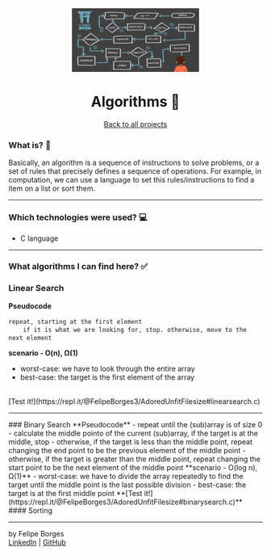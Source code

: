 <div align="center">	
	<img src="./.github/algorithms.png" alt="algorithmsimg" width="50%"/>	
</div>

<div align="center">
	<h1>Algorithms 📝</h1>
</div>

<div align="center">	
	<a href="https://github.com/felipejsborges/cs50_challenges#cs50x-challenges-">Back to all projects</a>
</div>

### What is? 🤔
Basically, an algorithm is a sequence of instructions to solve problems, or a set of rules that precisely defines a sequence of operations. For example, in computation, we can use a language to set this rules/instructions to find a item on a list or sort them.
<hr>

### Which technologies were used? 💻
- C language
<hr>

### What algorithms I can find here? ✅
### Linear Search
**Pseudocode**
```
repeat, starting at the first element
	if it is what we are looking for, stop. otherwise, move to the next element
```
**scenario - O(n), Ω(1)**
- worst-case: we have to look through the entire array
- best-case: the target is the first element of the array<br>
<br>
[Test it!](https://repl.it/@FelipeBorges3/AdoredUnfitFilesize#linearsearch.c)
<hr>
### Binary Search
**Pseudocode**
- repeat until the (sub)array is of size 0
  - calculate the middle pointo of the current (sub)array, if the target is at the middle, stop
  - otherwise, if the target is less than the middle point, repeat changing the end point to be the previous element of the middle point
  - otherwise, if the target is greater than the middle point, repeat changing the start point to be the next element of the middle point
**scenario - O(log n), Ω(1)**
- worst-case: we have to divide the array repeatedly to find the target until the middle point is the last possible division
- best-case: the target is at the first middle point
**[Test it!](https://repl.it/@FelipeBorges3/AdoredUnfitFilesize#binarysearch.c)**
<br>
#### Sorting
<hr>

by Felipe Borges<br>
[LinkedIn](https://www.linkedin.com/in/felipejsborges) | [GitHub](https://github.com/felipejsborges)

